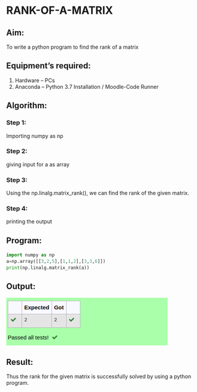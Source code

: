 # RANK-OF-A-MATRIX
## Aim:
To write a python program to find the rank of a matrix
## Equipment’s required:
1. 	Hardware – PCs
2. 	Anaconda – Python 3.7 Installation / Moodle-Code Runner
## Algorithm:
### Step 1: 
Importing numpy as np
### Step 2: 
giving input for a as array 
### Step 3: 
Using the np.linalg.matrix_rank(), we can find the rank of the given matrix.
### Step 4:
printing the output 
## Program:
```py
import numpy as np
a=np.array([[3,2,5],[1,1,2],[3,3,6]])
print(np.linalg.matrix_rank(a))
```
## Output:
![output](/rank%20output.png)
## Result:
Thus the rank for the given matrix is successfully solved by  using a python program.
